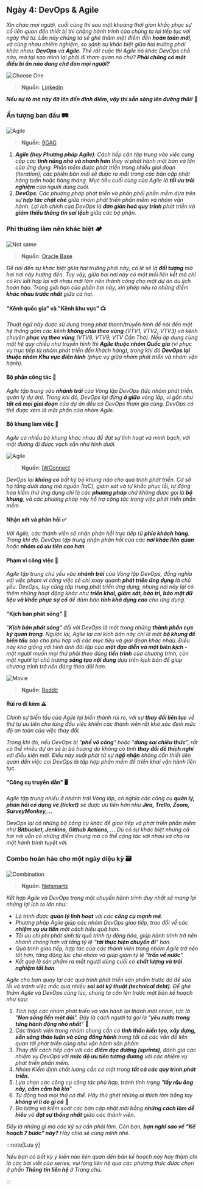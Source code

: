 ## Ngày 4: DevOps & Agile

_Xin chào mọi người, cuối cùng thì sau một khoảng thời gian khắc phục sự cố liên quan đến thiết bị thì chặng hành trình của
chúng ta lại tiếp tục với ngày thứ tư. Lần này chúng ta sẽ ghé thăm một điểm đến **hoàn toàn mới**, và cùng nhau chiêm nghiệm, 
so sánh sự khác biệt giữa hai trường phái khác nhau: **DevOps** và **Agile**. Thế rốt cuộc thì Agile nó khác DevOps chỗ nào, 
mà tại sao mình lại phải đi tham quan nó chứ? **Phải chăng có một điều bí ẩn nào đang chờ đón mọi người?**_

![Choose One](../../../../assets/90days/devops/chooseone.jpg)

> **Nguồn**: [Linkedin](https://www.linkedin.com/posts/romanoroth_devops-meme-activity-7044941114901954560-chy6/)

**_Nếu sự tò mò này đã lên đến đỉnh điểm, vậy thì sẵn sàng lên đường thôi!_** 🚙

### Ấn tượng ban đầu 🛤

![Agile](../../../../assets/90days/devops/agiledeadlines.webp)

> **Nguồn**: [9GAG](https://9gag.com/gag/aA0zrqZ)

1. _**Agile (hay Phương pháp Agile)**: Cách tiếp cận tập trung vào việc cung cấp các **tính năng nhỏ và nhanh hơn** 
thay vì phát hành một bản vá lớn của ứng dụng. Phần mềm được phát triển trong nhiều giai đoạn (iteration), các phiên bản 
mới sẽ được ra mắt trong các bản cập nhật hàng tuần hoặc hàng tháng. Mục tiêu cuối cùng của Agile là **tối ưu trải nghiệm** 
của người dùng cuối._
2. _**DevOps**: Các phương pháp phát triển và phân phối phần mềm dựa trên sự **hợp tác chặt chẽ** giữa nhóm phát triển 
phần mềm và nhóm vận hành. Lợi ích chính của DevOps là **đơn giản hoá quy trình** phát triển và **giảm thiểu thông tin 
sai lệch** giữa các bộ phận._

### Phi thường làm nên khác biệt 🏕

![Not same](../../../../assets/90days/devops/agile-devops-meme2.jpg)

> **Nguồn**: [Oracle Base](https://oracle-base.com/blog/2016/02/05/do-you-even-agile-devops-bruh/)

_Để nói đến sự khác biệt giữa hai trường phái này, có lẽ sẽ là **đối tượng** mà hai nơi này hướng đến. Tuy vậy, giữa hai nơi 
này có một mối liên kết mà chỉ có khi kết hợp lại với nhau mới làm nên thành công cho một dự án du lịch hoàn hảo. 
Trong giới hạn của phần hai này, xin phép nêu ra những điểm **khác nhau trước nhất** giữa cả hai._

#### "Kênh quốc gia" và "Kênh khu vực" 📺

_Thuật ngữ này được sử dụng trong phát thanh/truyền hình để nói đến một hệ thống gồm các kênh **không chia theo vùng** 
(VTV1, VTV2, VTV3) và kênh chuyên **phục vụ theo vùng** (VTV8, VTV9, VTV Cần Thơ). Nếu áp dụng cùng một hệ quy chiếu như 
truyền hình thì **Agile thuộc nhóm Quốc gia** (vì phục vụ trực tiếp từ nhóm phát triển đến khách hàng), trong khi đó **DevOps 
lại thuộc nhóm Khu vực điển hình** (phục vụ giữa nhóm phát triển và nhóm vận hành)._

#### Bộ phận công tác 🏢

_Agile tập trung vào **nhánh trái** của Vòng lặp DevOps (tức nhóm phát triển, quản lý dự án). Trong khi đó, DevOps lại đứng 
**ở giữa** vòng lặp, vì gần như **tất cả mọi giai đoạn** của dự án đều có DevOps tham gia cùng. DevOps có thể được xem là 
một phần của nhóm Agile._

#### Bộ khung làm việc 📃

_Agile có nhiều bộ khung khác nhau để đạt sự linh hoạt và minh bạch, với một đường đi được vạch sẵn như hình dưới._

![Agile](../../../../assets/90days/devops/agile.png)

> **Nguồn**: [IWConnect](https://iwconnect.com/are-you-ready-to-use-kanban/)

_DevOps lại **không có** bất kỳ bộ khung nào cho quá trình phát triển. Cơ sở hạ tầng dưới dạng mã nguồn (IaC), 
giám sát và tự khắc phục lỗi, tự động hóa kiểm thử ứng dụng chỉ là các **phương pháp** chứ không được gọi là **bộ khung**, 
và các phương pháp này hỗ trợ cộng tác trong việc phát triển phần mềm._

#### Nhận xét và phản hồi ✅

_Với Agile, các thành viên sẽ nhận phản hồi trực tiếp từ **phía khách hàng**. Trong khi đó, DevOps tập trung nhận phản hồi 
của các **nơi khác liên quan** hoặc **nhóm có ưu tiên cao hơn**._

#### Phạm vi công việc 📖

_Agile tập trung chủ yếu vào **nhánh trái** của Vòng lặp DevOps, đồng nghĩa với việc phạm vi công việc sẽ chỉ xoay quanh 
**phát triển ứng dụng** là chủ yếu. DevOps, tuy cũng tập trung phát triển ứng dụng, nhưng nơi này lại có thêm những hoạt 
động khác như **triển khai, giám sát, bảo trì, bảo mật dữ liệu và khắc phục sự cố** để đảm bảo **tính khả dụng cao** 
cho ứng dụng._

#### "Kịch bản phát sóng" 📓

_"**Kịch bản phát sóng**" đối với DevOps là một trong những **thành phần cực kỳ quan trọng**. Ngược lại, Agile lại coi kịch bản 
này chỉ là một **bộ khung để biến tấu** sao cho phù hợp với các mục tiêu và giai đoạn khác nhau. Điều này khá giống với 
hình ảnh đối lập của **một đạo diễn và một biên kịch** - một người muốn mọi thứ phải theo đúng **tiến trình** của chương trình, 
còn một người lại chủ trương **sáng tạo nội dung** dựa trên kịch bản để giúp chương trình trở nên đáng theo dõi hơn._

![Movie](../../../../assets/90days/devops/movie.webp)

> **Nguồn**: [Reddit](https://www.reddit.com/r/memes/comments/md3nkm/there_are_more_people_who_made_a_movie_than_the/?rdt=41685)

#### Rủi ro đi kèm ⚠

_Chính sự biến tấu của Agile lại biến thành rủi ro, với sự **thay đổi liên tục** về thứ tự ưu tiên cho từng đầu việc khiến các
thành viên rất khó xác định mức độ an toàn của việc thay đổi._

_Trong khi đó, nếu DevOps bị "**phế võ công**" hoặc "**dùng sai chiêu thức**", rất có thể nhiều dự án sẽ bị bỏ hoang do không 
có tính **thay đổi để thích nghi** với điều kiện mới. Điều này xuất phát từ sự **ngộ nhận** không cần thiết liên quan đến việc 
coi DevOps là tập hợp phần mềm để triển khai vận hành liên tục._

#### "Công cụ truyền dẫn" 🖥

_Agile tập trung nhiều ở nhánh trái Vòng lặp, có nghĩa các công cụ **quản lý, phản hồi có dạng vé (ticket)** sẽ được ưu tiên 
hơn như **Jira, Trello, Zoom, SurveyMonkey,...**_

_DevOps lại có những bộ công cụ khác để giao tiếp và phát triển phần mềm như **Bitbucket, Jenkins, Github Actions, ...** Dù
có sự khác biệt nhưng cả hai nơi vẫn có những điểm chung mà có thể cộng tác với nhau và cho ra một hành trình tuyệt vời._

### Combo hoàn hảo cho một ngày diệu kỳ 🗃

![Combination](../../../../assets/90days/devops/differences.jpg)

> **Nguồn**: [Netsmartz](https://netsmartz.com/blog/difference-between-agile-and-devops/)

_Kết hợp Agile và DevOps trong một chuyến hành trình duy nhất sẽ mang lại những lợi ích to lớn như:_

- _Lộ trình được **quản lý linh hoạt** với các **công cụ mạnh mẽ**._
- _Phương pháp Agile giúp các nhóm DevOps giao tiếp, trao đổi về các **nhiệm vụ ưu tiên** một cách hiệu quả hơn._
- _Tối ưu chi phí phát sinh từ quá trình tự động hóa, giúp hành trình trở nên nhanh chóng hơn và tăng tỷ lệ "**tái thực
hiện chuyến đi**" hơn._
- _Quá trình giao tiếp, hợp tác của các thành viên trong nhóm Agile trở nên tốt hơn, tăng động lực cho nhóm và giúp giảm
tỷ lệ "**trốn về nước**"._
- _Kết quả là sản phẩm ra mắt người dùng cuối có **chất lượng và trải nghiệm tốt hơn**._

_Agile cho bạn quay lại các quá trình phát triển sản phẩm trước đó để sửa lỗi và tránh việc mắc quá nhiều 
**sai sót kỹ thuật (technical debt)**. Để ghé thăm Agile và DevOps cùng lúc, chúng ta cần lên trước một bản 
kế hoạch như sau:_

1. _Tích hợp các nhóm phát triển và vận hành lại thành một nhóm, tức là "**Non sông liền một dải**".
Đây là cách người ta gọi là "**yêu nước trong từng hành động nhỏ nhất**"_ 💖
2. _Các thành viên trong nhóm chung cần có **tinh thần kiến tạo, xây dựng, sẵn sàng thảo luận và cùng đồng hành** trong 
tất cả các vấn đề liên quan tới phát triển cũng như vận hành sản phẩm._
3. _Thay đổi cách tiếp cận với các **điểm dọc đường (sprints)**, đánh giá các nhiệm vụ DevOps với **mức độ ưu tiên 
tương đương** với các nhiệm vụ phát triển phần mềm._ 
4. _Nhóm Kiểm định chất lượng cần có mặt trong **tất cả các quy trình phát triển**._
5. _Lựa chọn các công cụ công tác phù hợp, tránh tình trạng "**lấy râu ông này, cắm cằm bà kia**"_
6. _Tự động hoá mọi thứ có thể. Hãy thù ghét những ai thích làm bằng tay **không vì lí do gì cả**_ 🤣
7. _Đo lường và kiểm soát các bản cập nhật mới bằng **những cách làm dễ hiểu** và **đạt sự thống nhất** giữa các thành viên._

_Đây là những gì mà các kỹ sư cần phải làm. Còn bạn, **bạn nghĩ sao về "Kế hoạch 7 bước" này?** Hãy chia sẻ cùng mình nhé._

:::note[Lưu ý]

_Nếu bạn có bất kỳ ý kiến nào liên quan đến bản kế hoạch này hay thậm chí là các bài viết của series, vui lòng liên hệ 
qua các phương thức được chọn ở phần **Thông tin liên hệ** ở Trang chủ._

:::